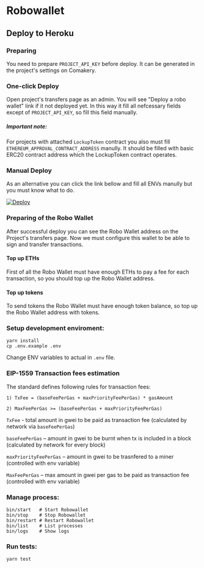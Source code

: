 # Robowallet

## Deploy to Heroku

### Preparing

You need to prepare `PROJECT_API_KEY` before deploy. It can be generated in the project's settings on Comakery.

### One-click Deploy

Open project's transfers page as an admin. You will see "Deploy a robo wallet" link if it not deployed yet.
In this way it fill all nefcessary fields except of `PROJECT_API_KEY`, so fill this field manually.

##### Important note:

For projects with attached `LockupToken` contract you also must fill `ETHEREUM_APPROVAL_CONTRACT_ADDRESS` manully.
It should be filled with basic ERC20 contract address which the LockupToken contract operates.

### Manual Deploy

As an alternative you can click the link bellow and fill all ENVs manully but you must know what to do.

[![Deploy](https://www.herokucdn.com/deploy/button.svg)](https://heroku.com/deploy?template=https://github.com/CoMakery/robowallet)

### Preparing of the Robo Wallet

After successful deploy you can see the Robo Wallet address on the Project's transfers page.
Now we must configure this wallet to be able to sign and transfer transactions.

#### Top up ETHs

First of all the Robo Wallet must have enough ETHs to pay a fee for each transaction, so you should top up the Robo Wallet address.

#### Top up tokens

To send tokens the Robo Wallet must have enough token balance, so top up the Robo Wallet address with tokens.

### Setup development enviroment:
```shell
yarn install
cp .env.example .env
```

Change ENV variables to actual in `.env` file.


### EIP-1559 Transaction fees estimation

The standard defines following rules for transaction fees:

```
1) TxFee = (baseFeePerGas + maxPriorityFeePerGas) * gasAmount

2) MaxFeePerGas >= (baseFeePerGas + maxPriorityFeePerGas)
```

`TxFee` - total amount in gwei to be paid as transaction fee (calculated by network via `baseFeePerGas`)

`baseFeePerGas` – amount in gwei to be burnt when tx is included in a block (calculated by network for every block)

`maxPriorityFeePerGas` – amount in gwei to be trasnfered to a miner (controlled with env variable)

`MaxFeePerGas` – max amount in gwei per gas to be paid as transaction fee (controlled with env variable)


### Manage process:
```shell
bin/start   # Start Robowallet
bin/stop    # Stop Robowallet
bin/restart # Restart Robowallet
bin/list    # List processes
bin/logs    # Show logs
```

### Run tests:
```shell
yarn test
```
